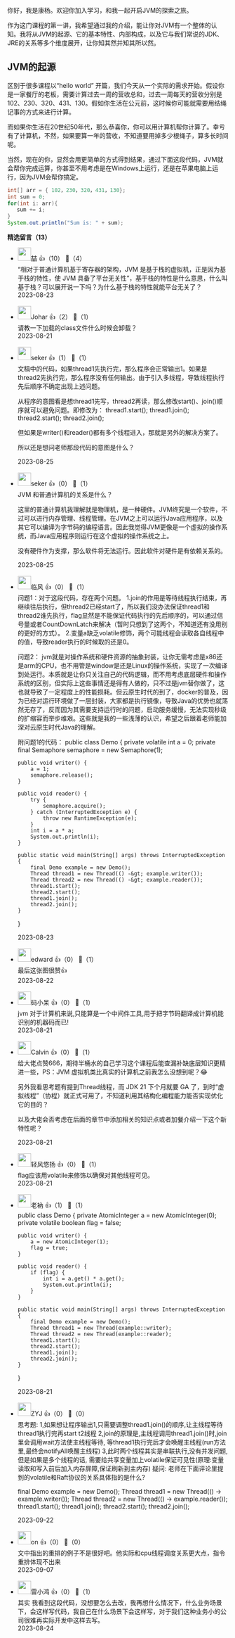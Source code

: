 你好，我是康杨。欢迎你加入学习，和我一起开启JVM的探索之旅。

作为这门课程的第一讲，我希望通过我的介绍，能让你对JVM有一个整体的认知。我将从JVM的起源、它的基本特性、内部构成，以及它与我们常说的JDK、JRE的关系等多个维度展开，让你知其然并知其所以然。

## JVM的起源

区别于很多课程以“hello world” 开篇，我们今天从一个实际的需求开始。假设你是一家餐厅的老板，需要计算过去一周的营收总和，过去一周每天的营收分别是 102、230、320、431、130。假如你生活在公元前，这时候你可能就需要用结绳记事的方式来进行计算。

而如果你生活在20世纪50年代，那么恭喜你，你可以用计算机帮你计算了。幸亏有了计算机，不然，如果要算一年的营收，不知道要用掉多少根绳子，算多长时间呢。

当然，现在的你，显然会用更简单的方式得到结果，通过下面这段代码，JVM就会帮你完成运算，你甚至不用考虑是在Windows上运行，还是在苹果电脑上运行，因为JVM会帮你搞定。

```java
int[] arr = { 102，230，320，431，130};
int sum = 0;   
for(int i: arr){   
   sum += i;
}
System.out.println("Sum is: " + sum);
```
<div><strong>精选留言（13）</strong></div><ul>
<li><img src="https://static001.geekbang.org/account/avatar/00/0f/96/d9/a252585b.jpg" width="30px"><span>喆</span> 👍（10） 💬（4）<div>“相对于普通计算机基于寄存器的架构，JVM 是基于栈的虚拟机，正是因为基于栈的特性，使 JVM 具备了平台无关性”，基于栈的特性是什么意思，什么叫基于栈？可以展开说一下吗？为什么基于栈的特性就能平台无关了？</div>2023-08-23</li><br/><li><img src="https://static001.geekbang.org/account/avatar/00/10/d0/91/89123507.jpg" width="30px"><span>Johar</span> 👍（2） 💬（1）<div>请教一下加载的class文件什么时候会卸载？</div>2023-08-21</li><br/><li><img src="https://static001.geekbang.org/account/avatar/00/11/1e/f2/453d5f88.jpg" width="30px"><span>seker</span> 👍（1） 💬（1）<div>文稿中的代码，如果thread1先执行完，那么程序会正常输出1。如果是thread2先执行完，那么程序没有任何输出。由于引入多线程，导致线程执行先后顺序不确定出现上述问题。

从程序的意图看是想thread1先写，thread2再读，那么修改start()、join()顺序就可以避免问题。即修改为：
thread1.start(); 
thread1.join();
thread2.start();
thread2.join();

但如果是writer()和reader()都有多个线程进入，那就是另外的解决方案了。

所以还是想问老师那段代码的意图是什么？</div>2023-08-25</li><br/><li><img src="https://static001.geekbang.org/account/avatar/00/11/1e/f2/453d5f88.jpg" width="30px"><span>seker</span> 👍（0） 💬（1）<div>JVM 和普通计算机的关系是什么？

这里的普通计算机我理解就是物理机，是一种硬件。JVM终究是一个软件，不过可以进行内存管理、线程管理。在JVM之上可以运行Java应用程序，以及其它可以编译为字节码的编程语言。因此我觉得JVM更像是一个虚拟的操作系统，而Java应用程序则运行在这个虚拟的操作系统之上。

没有硬件作为支撑，那么软件将无法运行。因此软件对硬件是有依赖关系的。</div>2023-08-25</li><br/><li><img src="https://static001.geekbang.org/account/avatar/00/11/7a/56/29877cb9.jpg" width="30px"><span>临风</span> 👍（0） 💬（1）<div>问题1：对于这段代码，存在两个问题。
1.join的作用是等待线程执行结束，再继续往后执行，但thread2已经start了，所以我们没办法保证thread1和thread2谁先执行，flag显然是不能保证代码执行的先后顺序的，可以通过信号量或者CountDownLatch来解决（暂时只想到了这两个，不知道还有没用别的更好的方式）。
2.变量a缺乏volatile修饰，两个可能线程会读取各自线程中的值，导致reader执行的时候取的还是0。

问题2：
jvm就是对操作系统和硬件资源的抽象封装，让你无需考虑是x86还是arm的CPU，也不用管是window是还是Linux的操作系统，实现了一次编译到处运行。本质就是让你只关注自己的代码逻辑，而不用考虑底层硬件和操作系统的区别，但实际上这些事情还是得有人做的，只不过是jvm替你做了，这也就导致了一定程度上的性能损耗。但云原生时代的到了，docker的普及，因为已经对运行环境做了一层封装，大家都是执行镜像，导致Java的优势也就荡然无存了，反而因为其需要支持运行时的问题，启动服务缓慢，无法实现秒级的扩缩容而举步维艰。这些就是我的一些浅薄的认识，希望之后跟着老师能加深对云原生时代Java的理解。

附问题1的代码：
public class Demo {
    private volatile int a = 0;
    private final Semaphore semaphore = new Semaphore(1);

    public void writer() {
        a = 1;
        semaphore.release();
    }

    public void reader() {
        try {
            semaphore.acquire();
        } catch (InterruptedException e) {
            throw new RuntimeException(e);
        }
        int i = a * a;
        System.out.println(i);
    }

    public static void main(String[] args) throws InterruptedException {
        final Demo example = new Demo();
        Thread thread1 = new Thread(() -&gt; example.writer());
        Thread thread2 = new Thread(() -&gt; example.reader());
        thread1.start();
        thread2.start();
        thread1.join();
        thread2.join();
    }
}</div>2023-08-23</li><br/><li><img src="" width="30px"><span>edward</span> 👍（0） 💬（1）<div>最后这张图很赞👍</div>2023-08-22</li><br/><li><img src="https://static001.geekbang.org/account/avatar/00/1f/5e/81/82709d6e.jpg" width="30px"><span>码小呆</span> 👍（0） 💬（1）<div>jvm 对于计算机来说,只能算是一个中间件工具,用于把字节码翻译成计算机能识别的机器码而已!</div>2023-08-21</li><br/><li><img src="https://static001.geekbang.org/account/avatar/00/18/75/bc/89d88775.jpg" width="30px"><span>Calvin</span> 👍（0） 💬（1）<div>给大佬点赞666，期待半桶水的自己学习这个课程后能查漏补缺底层知识更精进一些，PS：JVM 虚拟机类比真实的计算机之前我怎么没想到呢？😂

另外我看思考题有提到Thread线程，而 JDK 21 下个月就要 GA 了，到时“虚拟线程”（协程）就正式可用了，不知道利用其结构化编程能力能否实现优化它的目的？

以及大佬会否考虑在后面的章节中添加相关的知识点或者加餐介绍一下这个新特性呢？</div>2023-08-21</li><br/><li><img src="https://static001.geekbang.org/account/avatar/00/14/21/2f/b29e8af8.jpg" width="30px"><span>轻风悠扬</span> 👍（0） 💬（1）<div>flag应该用volatile来修饰以确保对其他线程可见。</div>2023-08-21</li><br/><li><img src="https://static001.geekbang.org/account/avatar/00/15/de/ca/73f15fe7.jpg" width="30px"><span>老衲</span> 👍（1） 💬（1）<div>public class Demo {
    private AtomicInteger a = new AtomicInteger(0);
    private volatile boolean flag = false;

    public void writer() {
        a = new AtomicInteger(1);
        flag = true;
    }

    public void reader() {
        if (flag) {
            int i = a.get() * a.get();
            System.out.println(i);
        }
    }

    public static void main(String[] args) throws InterruptedException {
        final Demo example = new Demo();
        Thread thread1 = new Thread(example::writer);
        Thread thread2 = new Thread(example::reader);
        thread1.start();
        thread2.start();
        thread1.join();
        thread2.join();
    }
}</div>2023-08-21</li><br/><li><img src="https://static001.geekbang.org/account/avatar/00/20/82/72/e6a56c30.jpg" width="30px"><span>ZYJ</span> 👍（0） 💬（0）<div>思考题:
1,如果想让程序输出1,只需要调整thread1.join()的顺序,让主线程等待thread1执行完再start t2线程
2,join的原理是,主线程调用thread1.join()时,join里会调用wait方法使主线程等待, 等thread1执行完后才会唤醒主线程(run方法里,最终会notifyAll唤醒主线程)
3,此时两个线程其实是串联执行,没有并发问题, 但是如果是多个线程的话, 需要给共享变量加上volatile保证可见性(原理:变量读取和写入前后加入内存屏障,保证刷新到主内存)
疑问:
老师在下面评论里提到的volatile和Raft协议的关系具体指的是什么?

final Demo example = new Demo();
 Thread thread1 = new Thread(() -&gt; example.writer()); 
Thread thread2 = new Thread(() -&gt; example.reader()); 
thread1.start(); 
thread1.join(); 
thread2.start(); 
thread2.join();</div>2023-09-22</li><br/><li><img src="https://static001.geekbang.org/account/avatar/00/2b/c7/5d/40bdba38.jpg" width="30px"><span>on</span> 👍（0） 💬（0）<div>文中指出的重排的例子不是很好吧。他实际和cpu线程调度关系更大点，指令重排体现不出来</div>2023-09-07</li><br/><li><img src="https://static001.geekbang.org/account/avatar/00/14/e3/41/bd0e3a04.jpg" width="30px"><span>雷小鸿</span> 👍（0） 💬（1）<div>其实 我看到这段代码，没想要怎么去改，我再想什么情况下，什么业务场景下，会这样写代码，我自己在什么场景下会这样写，对于我们这种业务小的公司很难再实际开发中这样去写。</div>2023-08-24</li><br/>
</ul>